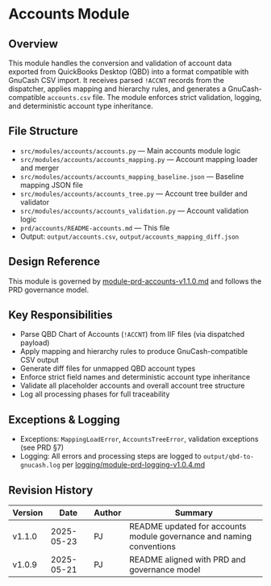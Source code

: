 # Accounts Module

## Overview  
This module handles the conversion and validation of account data exported from QuickBooks Desktop (QBD) into a format compatible with GnuCash CSV import. It receives parsed `!ACCNT` records from the dispatcher, applies mapping and hierarchy rules, and generates a GnuCash-compatible `accounts.csv` file. The module enforces strict validation, logging, and deterministic account type inheritance.

## File Structure  
- `src/modules/accounts/accounts.py` — Main accounts module logic  
- `src/modules/accounts/accounts_mapping.py` — Account mapping loader and merger  
- `src/modules/accounts/accounts_mapping_baseline.json` — Baseline mapping JSON file  
- `src/modules/accounts/accounts_tree.py` — Account tree builder and validator  
- `src/modules/accounts/accounts_validation.py` — Account validation logic  
- `prd/accounts/README-accounts.md` — This file  
- Output: `output/accounts.csv`, `output/accounts_mapping_diff.json`  

## Design Reference  
This module is governed by [module-prd-accounts-v1.1.0.md](./module-prd-accounts-v1.1.0.md) and follows the PRD governance model.

## Key Responsibilities  
- Parse QBD Chart of Accounts (`!ACCNT`) from IIF files (via dispatched payload)  
- Apply mapping and hierarchy rules to produce GnuCash-compatible CSV output  
- Generate diff files for unmapped QBD account types  
- Enforce strict field names and deterministic account type inheritance  
- Validate all placeholder accounts and overall account tree structure  
- Log all processing phases for full traceability  

## Exceptions & Logging  
- Exceptions: `MappingLoadError`, `AccountsTreeError`, validation exceptions (see PRD §7)  
- Logging: All errors and processing steps are logged to `output/qbd-to-gnucash.log` per [logging/module-prd-logging-v1.0.4.md](../logging/module-prd-logging-v1.0.4.md)  

## Revision History  
| Version | Date       | Author | Summary                           
|---------|------------|--------|--------------------------------- 
| v1.1.0  | 2025-05-23 | PJ     | README updated for accounts module governance and naming conventions
| v1.0.9  | 2025-05-21 | PJ     | README aligned with PRD and governance model
